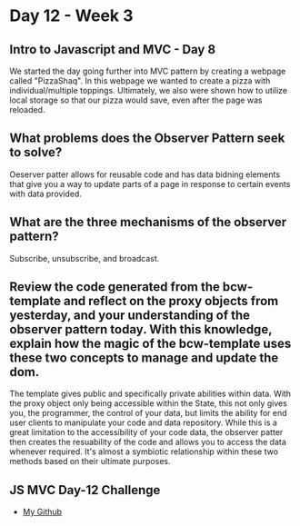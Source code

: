 # Day 12 - Week 3
## Intro to Javascript and MVC - Day 8
We started the day going further into MVC pattern by creating a webpage called "PizzaShaq". In this webpage we wanted to create a pizza with individual/multiple toppings. Ultimately, we also were shown how to utilize local storage so that our pizza would save, even after the page was reloaded. 

## What problems does the Observer Pattern seek to solve?
Oeserver patter allows for reusable code and has data bidning elements that give you a way to update parts of a page in response to certain events with data provided. 
## What are the three mechanisms of the observer pattern?
Subscribe, unsubscribe, and broadcast.
## Review the code generated from the bcw-template and reflect on the proxy objects from yesterday, and your understanding of the observer pattern today. With this knowledge, explain how the magic of the bcw-template uses these two concepts to manage and update the dom.
The template gives public and specifically private abilities within data. With the proxy object only being accessible within the State, this not only gives you, the programmer, the control of your data, but limits the ability for end user clients to manipulate your code and data repository. While this is a great limitation to the accessibility of your code data, the observer patter then creates the resuability of the code and allows you to access the data whenever required. It's almost a symbiotic relationship within these two methods based on their ultimate purposes. 
## JS MVC Day-12 Challenge
- [My Github]()